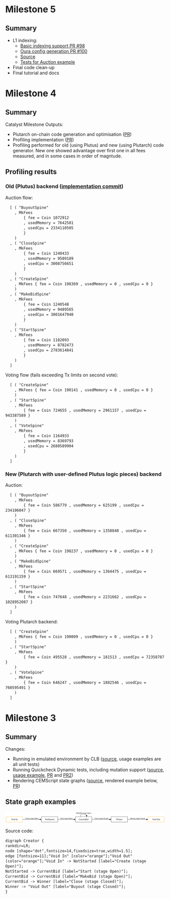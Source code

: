 # Milestone 5

## Summary

* L1 indexing:
  * [Basic indexing support PR #98](https://github.com/mlabs-haskell/cem-script/pull/98)
  * [Oura config generation PR #100](https://github.com/mlabs-haskell/cem-script/pull/100)
  * [Source](https://github.com/mlabs-haskell/cem-script/blob/master/src/Cardano/CEM/Indexing.hs)
  * [Tests for Auction example](https://github.com/mlabs-haskell/cem-script/blob/master/test/OuraFilter/Auction.hs)
* Final code clean-up
* Final tutorial and docs

# Milestone 4

## Summary

Catalyst Milestone Outputs:

* Plutarch on-chain code generation and optimisation ([PR](https://github.com/mlabs-haskell/cem-script/pull/94))
* Profiling implementation ([PR](https://github.com/mlabs-haskell/cem-script/pull/95))
* Profiling performed for old (using Plutus) and new (using Plutarch) code generator.
  New one showed advantage over first one in all fees measured, and in some cases in order of magntude.

## Profiling results

### Old (Plutus) backend ([implementation commit](https://github.com/mlabs-haskell/cem-script/tree/7e39ee5cbb8b512f873de05af3573bda1355d0aa))

Auction flow:

```
  [ ( "BuyoutSpine"
    , MkFees
        { fee = Coin 1072912
        , usedMemory = 7642581
        , usedCpu = 2334110505
        }
    )
  , ( "CloseSpine"
    , MkFees
        { fee = Coin 1240433
        , usedMemory = 9509189
        , usedCpu = 3008756651
        }
    )
  , ( "CreateSpine"
    , MkFees { fee = Coin 198369 , usedMemory = 0 , usedCpu = 0 }
    )
  , ( "MakeBidSpine"
    , MkFees
        { fee = Coin 1240548
        , usedMemory = 9489565
        , usedCpu = 3001647940
        }
    )
  , ( "StartSpine"
    , MkFees
        { fee = Coin 1182093
        , usedMemory = 8782473
        , usedCpu = 2783614841
        }
    )
  ]
```

Voting flow (fails exceeding Tx limits on second vote):

```
  [ ( "CreateSpine"
    , MkFees { fee = Coin 190141 , usedMemory = 0 , usedCpu = 0 }
    )
  , ( "StartSpine"
    , MkFees
        { fee = Coin 724655 , usedMemory = 2961157 , usedCpu = 943387589 }
    )
  , ( "VoteSpine"
    , MkFees
        { fee = Coin 1164933
        , usedMemory = 8369793
        , usedCpu = 2680589904
        }
    )
  ]
```

### New (Plutarch with user-defined Plutus logic pieces) backend

Auction:

```
  [ ( "BuyoutSpine"
    , MkFees
        { fee = Coin 586779 , usedMemory = 625199 , usedCpu = 234106047 }
    )
  , ( "CloseSpine"
    , MkFees
        { fee = Coin 667350 , usedMemory = 1358848 , usedCpu = 611301346 }
    )
  , ( "CreateSpine"
    , MkFees { fee = Coin 198237 , usedMemory = 0 , usedCpu = 0 }
    )
  , ( "MakeBidSpine"
    , MkFees
        { fee = Coin 669571 , usedMemory = 1364475 , usedCpu = 613191159 }
    )
  , ( "StartSpine"
    , MkFees
        { fee = Coin 747648 , usedMemory = 2231662 , usedCpu = 1028952087 }
    )
  ]
```

Voting Plutarch backend:

```
  [ ( "CreateSpine"
    , MkFees { fee = Coin 190009 , usedMemory = 0 , usedCpu = 0 }
    )
  , ( "StartSpine"
    , MkFees
        { fee = Coin 495528 , usedMemory = 181513 , usedCpu = 72358787 }
    )
  , ( "VoteSpine"
    , MkFees
        { fee = Coin 646247 , usedMemory = 1882546 , usedCpu = 760595491 }
    )
  ]
```

# Milestone 3

## Summary

Changes:

* Running in emulated environment by CLB
  ([source](https://github.com/mlabs-haskell/cem-script/blob/master/src/Cardano/CEM/Monads/CLB.hs), usage examples are all unit tests)
* Running Quickcheck Dynamic tests, including mutation support
  ([source](https://github.com/mlabs-haskell/cem-script/blob/master/src/Cardano/CEM/Testing/StateMachine.hs),
  [usage example](https://github.com/mlabs-haskell/cem-script/blob/master/test/Dynamic.hs),
  [PR](https://github.com/mlabs-haskell/cem-script/pull/75) and [PR2](https://github.com/mlabs-haskell/cem-script/pull/89))
* Rendering CEMScript state graphs
  ([source](https://github.com/mlabs-haskell/cem-script/blob/master/src/Cardano/CEM/Documentation.hs), rendered example below,
  [PR](https://github.com/mlabs-haskell/cem-script/pull/33))

## State graph examples

![](./auction-state-graph.svg)


Source code:

```
digraph Creator {
rankdir=LR;
node [shape="dot",fontsize=14,fixedsize=true,width=1.5];
edge [fontsize=11];"Void In" [color="orange"];"Void Out" [color="orange"];"Void In" -> NotStarted [label="Create (stage Open)"];
NotStarted -> CurrentBid [label="Start (stage Open)"];
CurrentBid -> CurrentBid [label="MakeBid (stage Open)"];
CurrentBid -> Winner [label="Close (stage Closed)"];
Winner -> "Void Out" [label="Buyout (stage Closed)"];
}
```
